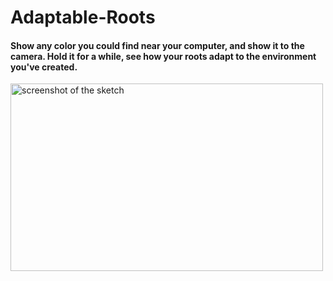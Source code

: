 # Adaptable-Roots
#### Show any color you could find near your computer, and show it to the camera. Hold it for a while, see how your roots adapt to the environment you've created.
<img src="BOAT.gif" alt="screenshot of the sketch" width="500" height="300">
